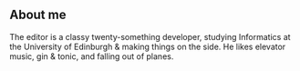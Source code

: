 ## About me

The editor is a classy twenty-something developer, studying Informatics
at the University of Edinburgh & making things on the side. He likes elevator
music, gin & tonic, and falling out of planes.
